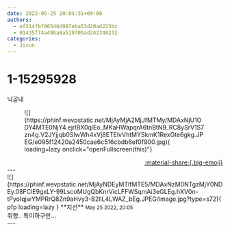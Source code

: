 ```yaml
---
date: 2022-05-25 20:04:31+09:00
authors:
  - ef214fbf06546d987eba53d20ad223bc
  - 01435f74a49ba8a519705ad242348232
categories:
  - Jisun
---
```


# 1-15295928

<div class="post-container" markdown="1">
<div class="content-container md-sidebar__scrollwrap" markdown="1">

닉곧내
<figure markdown="1">
![](https://phinf.wevpstatic.net/MjAyMjA2MjJfMTMy/MDAxNjU1ODY4MTE0NjY4.ejrlBX0qlEo_MKaHWapqrA6tnBtN9_RC8ySrV1S7zn4g.V2JYjjqb0SIwWh4xVj8ETElvVhtMYSkmK1RexGte6gkg.JPEG/e095f12420a2450cae6c516cbdb6ef0f900.jpg){ loading=lazy onclick="openFullscreen(this)"}
</figure>


</div>
</div>

<div style="text-align: right;" markdown="1">
<a href="https://weverse.io/fromis9/fanpost/1-15295928" style="text-align: right;">:material-share:{.big-emoji}</a>
</div>
---

<div class="comments-container md-sidebar__scrollwrap" markdown="1">
<div class="comment" markdown="1">
<div class='id-container' markdown="1">
![](https://phinf.wevpstatic.net/MjAyNDEyMTlfMTE5/MDAxNzM0NTgzMjY0NDEy.08FClE9gxLY-99LscoMUgQbKnrVicLFFWSqmAi3eGLEg.hXV0n-tPyoIqjwYMPRrQ8Zn9aHvy3-B2llL4LWAZ_bEg.JPEG/image.jpg?type=s72){ pfp loading=lazy }
**<span class="artist">지선</span>** <small>May 25 2022, 20:05</small><br>
</div>
<div class='comment-body' markdown="1">
취향.. 특이하구만...
</div>
</div>
</div>
---
